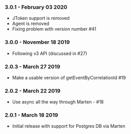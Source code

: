### 3.0.1 - February 03 2020
* JToken support is removed
* Agent is removed
* Fixing problem with version number #41

### 3.0.0 - November 18 2019
* Following v3 API (discussed in #27)

### 2.0.3 - March 27 2019
* Make a usable version of getEventByCorrelationId #19

### 2.0.2 - March 22 2019
* Use async all the way through Marten - #18

### 2.0.1 - March 18 2019
* Initial release with support for Postgres DB via Marten

